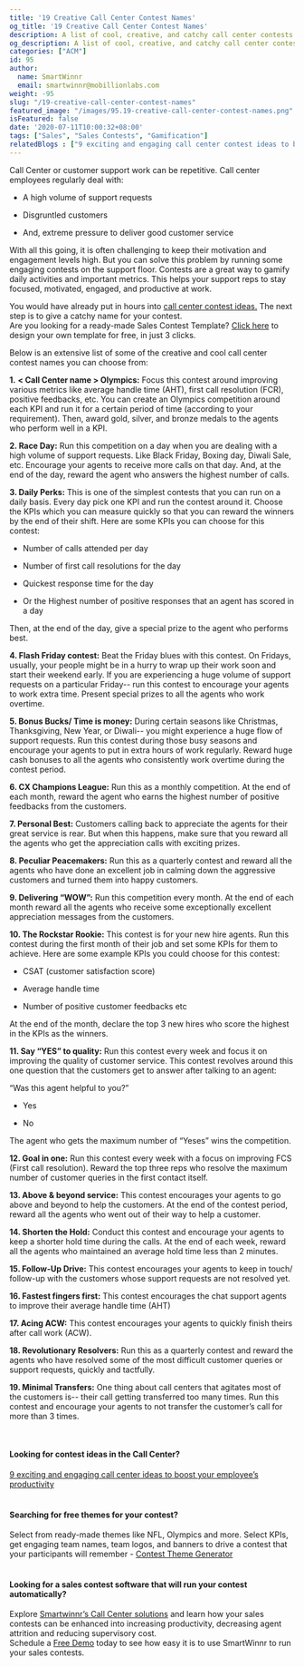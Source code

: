 ```yaml
---
title: '19 Creative Call Center Contest Names'
og_title: '19 Creative Call Center Contest Names'
description: A list of cool, creative, and catchy call center contests names
og_description: A list of cool, creative, and catchy call center contests names
categories: ["ACM"]
id: 95
author:
  name: SmartWinnr
  email: smartwinnr@mobillionlabs.com
weight: -95
slug: "/19-creative-call-center-contest-names"
featured_image: "/images/95.19-creative-call-center-contest-names.png"
isFeatured: false
date: '2020-07-11T10:00:32+08:00'
tags: ["Sales", "Sales Contests", "Gamification"]
relatedBlogs : ["9 exciting and engaging call center contest ideas to boost your employee’s productivity", "Fun Training Activities for Customer Service Reps", "Top 20 Sales Contest Names", "25 Creative Sales Team Names", "How to Launch a Sales Contest", "23 Sales incentive ideas to keep your sales team motivated", "Sales Contest Communication Template", "Creative Employee Recognition Award Names"]
---
```


Call Center or customer support work can be repetitive. Call center employees regularly deal with:

* A high volume of support requests

* Disgruntled customers

* And, extreme pressure to deliver good customer service 

With all this going, it is often challenging to keep their motivation and engagement levels high. But you can solve this problem by running some engaging contests on the support floor. Contests are a great way to gamify daily activities and important metrics. This helps your support reps to stay focused, motivated, engaged, and productive at work.

<div class="ml-margin-bottom10">You would have already put in hours into <a href="https://smartwinnr.com/post/9-exciting-and-engaging-call-center-contest-ideas-to-boost-your-employee-productivity/" target="_blank" class="ml_custom_link">call center contest ideas.</a> The next step is to give a catchy name for your contest.</div>

<div class="ml_pro_tip ml-margin-top20 ml-margin-bottom20">
  Are you looking for a ready-made <span class="ml_text_bold">Sales Contest Template?</span> <a href="https://tools.smartwinnr.com/#/contest-theme-generator" target="_blank" class="ml_custom_link">Click here</a> to design your own template for free, in just 3 clicks.
</div>

Below is an extensive list of some of the creative and cool call center contest names you can choose from:

**1.** **< Call Center name > Olympics:** Focus this contest around improving various metrics like average handle time (AHT), first call resolution (FCR), positive feedbacks, etc. You can create an Olympics competition around each KPI and run it for a certain period of time (according to your requirement). Then, award gold, silver, and bronze medals to the agents who perform well in a KPI.

**2. Race Day:** Run this competition on a day when you are dealing with a high volume of support requests. Like Black Friday, Boxing day, Diwali Sale, etc. Encourage your agents to receive more calls on that day. And, at the end of the day, reward the agent who answers the highest number of calls. 

**3. Daily Perks:** This is one of the simplest contests that you can run on a daily basis. Every day pick one KPI and run the contest around it. Choose the KPIs which you can measure quickly so that you can reward the winners by the end of their shift. Here are some KPIs you can choose for this contest:

* Number of calls attended per day

* Number of first call resolutions for the day

* Quickest response time for the day

* Or the Highest number of positive responses that an agent has scored in a day

Then, at the end of the day, give a special prize to the agent who performs best. 

**4. Flash Friday contest:** Beat the Friday blues with this contest. On Fridays, usually, your people might be in a hurry to wrap up their work soon and start their weekend early. If you are experiencing a huge volume of support requests on a particular Friday-- run this contest to encourage your agents to work extra time. Present special prizes to all the agents who work overtime.

**5. Bonus Bucks/ Time is money:** During certain seasons like Christmas, Thanksgiving, New Year, or Diwali-- you might experience a huge flow of support requests. Run this contest during those busy seasons and encourage your agents to put in extra hours of work regularly. Reward huge cash bonuses to all the agents who consistently work overtime during the contest period. 

**6. CX Champions League:** Run this as a monthly competition. At the end of each month, reward the agent who earns the highest number of positive feedbacks from the customers.

**7. Personal Best:** Customers calling back to appreciate the agents for their great service is rear. But when this happens, make sure that you reward all the agents who get the appreciation calls with exciting prizes.

**8. Peculiar Peacemakers:** Run this as a quarterly contest and reward all the agents who have done an excellent job in calming down the aggressive customers and turned them into happy customers.

**9. Delivering “WOW”:** Run this competition every month. At the end of each month reward all the agents who receive some exceptionally excellent appreciation messages from the customers.

**10. The Rockstar Rookie:** This contest is for your new hire agents. Run this contest during the first month of their job and set some KPIs for them to achieve. Here are some example KPIs you could choose for this contest:

* CSAT (customer satisfaction score)

* Average handle time

* Number of positive customer feedbacks etc

At the end of the month, declare the top 3 new hires who score the highest in the KPIs as the winners.

**11. Say “YES” to quality:** Run this contest every week and focus it on improving the quality of customer service. This contest revolves around this one question that the customers get to answer after talking to an agent: 

“Was this agent helpful to you?”

* Yes

* No
	
The agent who gets the maximum number of “Yeses” wins the competition.

**12. Goal in one:** Run this contest every week with a focus on improving FCS (First call resolution). Reward the top three reps who resolve the maximum number of customer queries in the first contact itself.

**13. Above & beyond service:** This contest encourages your agents to go above and beyond to help the customers. At the end of the contest period, reward all the agents who went out of their way to help a customer.

**14. Shorten the Hold:** Conduct this contest and encourage your agents to keep a shorter hold time during the calls. At the end of each week, reward all the agents who maintained an average hold time less than 2 minutes.

**15. Follow-Up Drive:** This contest encourages your agents to keep in touch/ follow-up with the customers whose support requests are not resolved yet.

**16. Fastest fingers first:** This contest encourages the chat support agents to improve their average handle time (AHT)

**17. Acing ACW:** This contest encourages your agents to quickly finish theirs after call work (ACW).

**18. Revolutionary Resolvers:** Run this as a quarterly contest and reward the agents who have resolved some of the most difficult customer queries or support requests, quickly and tactfully.

**19. Minimal Transfers:** One thing about call centers that agitates most of the customers is-- their call getting transferred too many times. Run this contest and encourage your agents to not transfer the customer’s call for more than 3 times.

<!-- <div class="ml_text_italic ml-margin-bottom10">Learn how <a href="https://www.smartwinnr.com/product/sales-contest/" target="_blank" class="ml-desc-text">SmartWinnr</a> can help you to conduct effective and engaging contests.</div> -->

<br>

#### **Looking for contest ideas in the Call Center?**

<div class="ml-margin-bottom10"><a href="https://smartwinnr.com/post/9-exciting-and-engaging-call-center-contest-ideas-to-boost-your-employee-productivity/" target="_blank" class="ml_custom_link">9 exciting and engaging call center ideas to boost your employee’s productivity</a></div>

<br>

#### **Searching for free themes for your contest?**

<div class="ml-margin-bottom10">Select from ready-made themes like NFL, Olympics and more. Select KPIs, get engaging team names, team logos, and banners to drive a contest that your participants will remember - <a href="https://tools.smartwinnr.com/#/contest-theme-generator" target="_blank" class="ml_custom_link">Contest Theme Generator</a></div> 

<br>

#### **Looking for a sales contest software that will run your contest automatically?**

<div class="ml-margin-bottom10">Explore <a href="https://www.smartwinnr.com/solutions/call-center" target="_blank" class="ml_custom_link">Smartwinnr’s Call Center solutions</a> and learn how your sales contests can be enhanced into increasing productivity, decreasing agent attrition and reducing supervisory cost.</div>

<div class="ml-margin-bottom10">Schedule a <a href="https://www.smartwinnr.com/request-demo/" target="_blank" class="ml_custom_link">Free Demo</a> today to see how easy it is to use SmartWinnr to run your sales contests. </div>